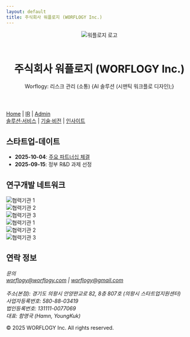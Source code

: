 ```yaml
---
layout: default
title: 주식회사 워플로지 (WORFLOGY Inc.)
---
```


<header>
  <img src="{{ site.baseurl }}/assets/images/worflogy_logo.svg" alt="워플로지 로고" style="max-height: 60px; margin-bottom: 1.5em;">
  <h1>주식회사 워플로지 (WORFLOGY Inc.)</h1>
  <p>Worflogy: 리스크 관리 (소통) {AI 솔루션 (시맨틱 워크플로 디자인);}</p>
</header>

<nav>
  <a href="{{ site.baseurl }}/">Home</a> |
  <a href="#">IR</a> |
  <a href="#" target="_blank">Admin</a>
</nav>

<section id="content-1-section">
  <a href="#" id="menu-solutionservice">솔루션·서비스</a> |
  <a href="#" id="menu-techvision">기술·비전</a> |
  <a href="#" id="menu-ceoinsight">인사이트</a>
</section>

<div id="content-area"></div>

<section id="content-2-section">
  <div id="current-time"></div>
  <script src="{{ site.baseurl }}/timeSync.js"></script>
  <h2>스타트업-데이트</h2>
  <ul>
    <li><strong>2025-10-04</strong>: <a href="https://example.com" target="_blank">주요 파트너십 체결</a></li>
    <li><strong>2025-09-15</strong>: 정부 R&D 과제 선정</li>
  </ul>
</section>

<section id="partners-section">
  <h2>연구개발 네트워크</h2>
  <div class="slider">
    <div class="slider-track">
      <div class="slide-item"><img src="{{ site.baseurl }}/assets/partners/logo1.png" alt="협력기관 1"></div>
      <div class="slide-item"><img src="{{ site.baseurl }}/assets/partners/logo2.png" alt="협력기관 2"></div>
      <div class="slide-item"><img src="{{ site.baseurl }}/assets/partners/logo3.png" alt="협력기관 3"></div>
      <div class="slide-item"><img src="{{ site.baseurl }}/assets/partners/logo1.png" alt="협력기관 1"></div>
      <div class="slide-item"><img src="{{ site.baseurl }}/assets/partners/logo2.png" alt="협력기관 2"></div>
      <div class="slide-item"><img src="{{ site.baseurl }}/assets/partners/logo3.png" alt="협력기관 3"></div>
    </div>
  </div>
</section>

<section id="contact">
    <h2>연락 정보</h2>
    <address>
        <p>
            문의<br>
            <a href="mailto:worflogy@worflogy.com">worflogy@worflogy.com</a> | <a href="mailto:worflogy@gmail.com">worflogy@gmail.com</a><br><br>
            주소(본점): 경기도 의왕시 안양판교로 82, 8층 807호 (의왕시 스타트업지원센터)<br>
            사업자등록번호: 580-88-03419<br>
            법인등록번호: 131111-0077069<br>
            대표: 함영국 (Hamn, YoungKuk)
        </p>
    </address>
</section>

<footer>
    <p>&copy; 2025 WORFLOGY Inc. All rights reserved.</p>
</footer>